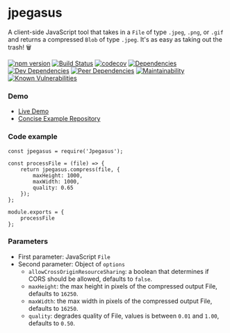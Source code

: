 # jpegasus
A client-side JavaScript tool that takes in a `File` of type `.jpeg`, `.png`, or `.gif` and returns a compressed `Blob` of type `.jpeg`. It's as easy as taking out the trash! 🗑

[![npm version](https://badge.fury.io/js/jpegasus.svg)](https://badge.fury.io/js/jpegasus)
[![Build Status](https://travis-ci.com/TonyBrobston/jpegasus.svg?branch=master)](https://travis-ci.org/tonybrobston/jpegasus)
[![codecov](https://codecov.io/gh/TonyBrobston/jpegasus/branch/master/graph/badge.svg)](https://codecov.io/gh/tonybrobston/jpegasus)
[![Dependencies](https://david-dm.org/tonybrobston/jpegasus/status.svg)](https://david-dm.org/tonybrobston/jpegasus)
[![Dev Dependencies](https://david-dm.org/tonybrobston/jpegasus/dev-status.svg)](https://david-dm.org/tonybrobston/jpegasus?type=dev)
[![Peer Dependencies](https://david-dm.org/tonybrobston/jpegasus/peer-status.svg)](https://david-dm.org/tonybrobston/jpegasus?type=peer)
[![Maintainability](https://api.codeclimate.com/v1/badges/ffcbe17657aabd16ed79/maintainability)](https://codeclimate.com/github/tonybrobston/jpegasus/maintainability)
[![Known Vulnerabilities](https://snyk.io/test/github/tonybrobston/jpegasus/badge.svg)](https://snyk.io/test/github/tonybrobston/jpegasus)

### Demo
* [Live Demo](https://tonybrobston.github.io/jpegasus-demo)
* [Concise Example Repository](https://github.com/TonyBrobston/jpegasus-demo)

### Code example

```
const jpegasus = require('Jpegasus');

const processFile = (file) => {
    return jpegasus.compress(file, {
        maxHeight: 1000,
        maxWidth: 1000,
        quality: 0.65
    });
};

module.exports = {
    processFile
};
```

### Parameters
* First parameter: JavaScript `File`
* Second parameter: Object of `options`
  * `allowCrossOriginResourceSharing`: a boolean that determines if CORS should be allowed, defaults to `false`.
  * `maxHeight`: the max height in pixels of the compressed output File, defaults to `16250`.
  * `maxWidth`: the max width in pixels of the compressed output File, defaults to `16250`.
  * `quality`: degrades quality of File, values is between `0.01` and `1.00`, defaults to `0.50`.
